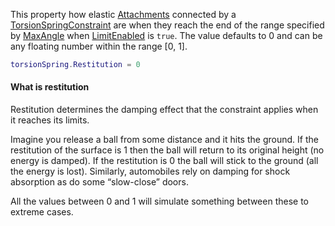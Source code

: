 This property how elastic [Attachments](https://create.roblox.com/docs/reference/engine/classes/Attachment) connected by a
[TorsionSpringConstraint](https://create.roblox.com/docs/reference/engine/classes/TorsionSpringConstraint) are when they reach the end of the range
specified by [MaxAngle](https://create.roblox.com/docs/reference/engine/classes/TorsionSpringConstraint#MaxAngle) when
[LimitEnabled](https://create.roblox.com/docs/reference/engine/classes/TorsionSpringConstraint#LimitEnabled) is `true`. The value
defaults to 0 and can be any floating number within the range [0, 1].

```lua
torsionSpring.Restitution = 0
```

#### What is restitution

Restitution determines the damping effect that the constraint applies when
it reaches its limits.

Imagine you release a ball from some distance and it hits the ground. If
the restitution of the surface is 1 then the ball will return to its
original height (no energy is damped). If the restitution is 0 the ball
will stick to the ground (all the energy is lost). Similarly, automobiles
rely on damping for shock absorption as do some “slow-close” doors.

All the values between 0 and 1 will simulate something between these to
extreme cases.
